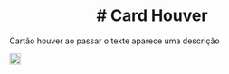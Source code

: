 <h1 style="text-align:center;"># Card Houver</h1>
<p>Cartão houver ao passar o texte aparece uma descrição</p>
<code><img height= "20"src= "https://banner2.cleanpng.com/20190318/qku/kisspng-javascript-portable-network-graphics-html5-logo-ca-javascript-developer-wereldwijd-werken-rotterdam-6-1713900718591.webp"></code>
